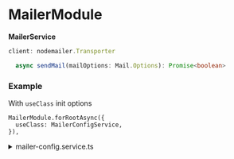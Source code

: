 # MailerModule

**MailerService**

```typescript
client: nodemailer.Transporter
```

```typescript
  async sendMail(mailOptions: Mail.Options): Promise<boolean>
```

### Example

With `useClass` init options

```
MailerModule.forRootAsync({
  useClass: MailerConfigService,
}),
```

</details>

  <details>
    <summary>mailer-config.service.ts</summary>

```typescript
import { Injectable } from '@nestjs/common';
import { ConfigService } from '@nestjs/config';
import { MailerModuleOptions, MailerOptionsFactory } from '@purrweb/mailer';

@Injectable()
export class MailerConfigService implements MailerOptionsFactory {
  constructor(private readonly configService: ConfigService) {}
  createOptions(): MailerModuleOptions {
    return {
      smtp: {
        host: this.configService.get<string>('mailer.smtp.host'),
        port: this.configService.get<number>('mailer.smtp.port'),
        auth: {
          user: this.configService.get<string>('mailer.smtp.user'),
          pass: this.configService.get<string>('mailer.smtp.pass'),
        },
        secure: this.configService.get<boolean>('mailer.smtp.secure'),
      },
      senderEmail: this.configService.get<string>('mailer.senderEmail'),
    };
  }
}

```

</details>
